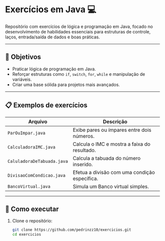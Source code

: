 # Exercícios em Java 💻

Repositório com exercícios de lógica e programação em Java, focado no desenvolvimento de habilidades essenciais para estruturas de controle, laços, entrada/saída de dados e boas práticas.

---

## 🧠 Objetivos

- Praticar lógica de programação em Java.
- Reforçar estruturas como `if`, `switch`, `for`, `while` e manipulação de variáveis.
- Criar uma base sólida para projetos mais avançados.

---

## 📋 Exemplos de exercícios

| Arquivo                  | Descrição                                      |
|--------------------------|-----------------------------------------------|
| `ParOuImpar.java`        | Exibe pares ou ímpares entre dois números.    |
| `CalculadoraIMC.java`    | Calcula o IMC e mostra a faixa do resultado.  |
| `CaluladoraDeTabuada.java`      | Calcula a tabuada do número inserido.       |
| `DivisaoComCondicao.java`      | Efetua a divisão com uma condição específica.       |
| `BancoVirtual.java`      | Simula um Banco virtual simples.       |

---

## 🚀 Como executar

1. Clone o repositório:
   ```bash
   git clone https://github.com/pedrinzz10/exercicios.git
   cd exercicios

